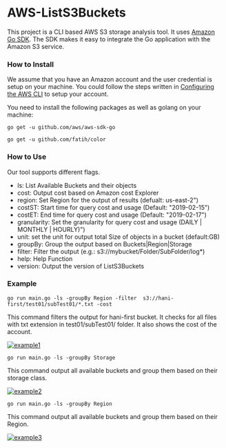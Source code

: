 # AWS-ListS3Buckets
 This project is a CLI based AWS S3 storage analysis tool. It uses [Amazon Go SDK](https://aws.amazon.com/sdk-for-go/). The SDK makes it easy to integrate the Go application with the Amazon S3 service.  
 ### How to Install
 We assume that you have an Amazon account and the user credential is setup on your machine. You could follow the steps written in [Configuring the AWS CLI](https://docs.aws.amazon.com/cli/latest/userguide/cli-chap-configure.html) to setup your account. 
 
 You need to install the following packages as well as golang on your machine:
 
 `go get -u github.com/aws/aws-sdk-go`
 
 `go get -u	github.com/fatih/color`
 
 ### How to Use
 Our tool supports different flags. 
 
 - ls: List Available Buckets and their objects
 - cost: Output cost based on Amazon cost Explorer
 - region: Set Region for the output of results (defualt: us-east-2")
 - costST: Start time for query cost and usage (Default: "2019-02-15")
 - costET: End time for query cost and usage (Default: "2019-02-17")
 - granularity: Set the granularity for query cost and usage (DAILY | MONTHLY | HOURLY)")
 - unit: set the unit for output total Size of objects in a bucket (default:GB)
 - groupBy: Group the output based on Buckets|Region|Storage
 - filter: Filter the output (e.g.: s3://mybucket/Folder/SubFolder/log*)
 - help: Help Function
 - version: Output the version of ListS3Buckets
 ### Example
 `go run main.go -ls -groupBy Region -filter  s3://hani-first/test01/subTest01/*.txt -cost`
 
 This command filters the output for hani-first bucket. It checks for all files with txt extension in test01/subTest01/ folder. It also shows the cost of the account. 
 
<a href="https://ibb.co/8x9b2kv"><img src="https://i.ibb.co/n1jBfpd/example1.png" alt="example1" border="0"></a> 

`go run main.go -ls -groupBy Storage`

 This command output all available buckets and group them based on their storage class.

<a href="https://ibb.co/PxQN5Fh"><img src="https://i.ibb.co/nrCbD6c/example2.png" alt="example2" border="0"></a>

`go run main.go -ls -groupBy Region`

This command output all available buckets and group them based on their Region.

<a href="https://ibb.co/g6MPBwT"><img src="https://i.ibb.co/8XDdS25/example3.png" alt="example3" border="0"></a>

